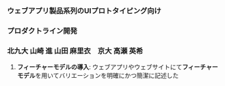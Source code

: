 ###  ウェブアプリ製品系列のUIプロトタイピング向け
### プロダクトライン開発
### 北九大 山崎 進 山田 麻里衣　京大 高瀬 英希

1. **フィーチャーモデルの導入**: ウェブアプリやウェブサイトにて**フィーチャーモデル**を用いてバリエーションを明確にかつ簡潔に記述した
